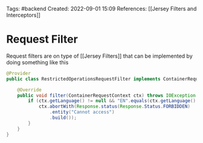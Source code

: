 Tags: #backend 
Created: 2022-09-01 15:09
References: [[Jersey Filters and Interceptors]]

# Request Filter
Request filters are on type of [[Jersey Filters]] that can be implemented by doing something like this

```java
@Provider
public class RestrictedOperationsRequestFilter implements ContainerRequestFilter { 

	@Override 
	public void filter(ContainerRequestContext ctx) throws IOException {
		if (ctx.getLanguage() != null && "EN".equals(ctx.getLanguage() .getLanguage())) {
			ctx.abortWith(Response.status(Response.Status.FORBIDDEN)
				.entity("Cannot access")
				.build()); 
		} 
	} 
}
```